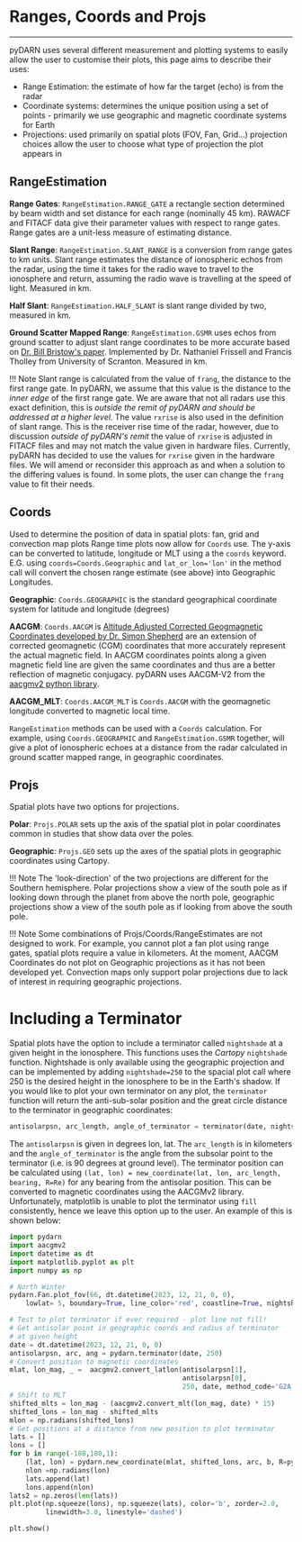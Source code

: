 <!--Copyright (C) SuperDARN Canada, University of Saskatchewan 
Author(s): Marina Schmidt 
Modifications:

Disclaimer:
pyDARN is under the LGPL v3 license found in the root directory LICENSE.md 
Everyone is permitted to copy and distribute verbatim copies of this license 
document, but changing it is not allowed.

This version of the GNU Lesser General Public License incorporates the terms
and conditions of version 3 of the GNU General Public License, supplemented by
the additional permissions listed below.
-->

# Ranges, Coords and Projs
---

pyDARN uses several different measurement and plotting systems to easily allow the user to customise their plots, this page aims to describe their uses: 
- Range Estimation: the estimate of how far the target (echo) is from the radar
- Coordinate systems: determines the unique position using a set of points - primarily we use geographic and magnetic coordinate systems for Earth
- Projections: used primarily on spatial plots (FOV, Fan, Grid...) projection choices allow the user to choose what type of projection the plot appears in

## RangeEstimation

**Range Gates**: `RangeEstimation.RANGE_GATE` a rectangle section determined by beam width and set distance for each range (nominally 45 km). RAWACF and FITACF data give their parameter values with respect to range gates. Range gates are a unit-less measure of estimating distance.

**Slant Range**: `RangeEstimation.SLANT_RANGE` is a conversion from range gates to km units.  Slant range estimates the distance of ionospheric echos from the radar, using the time it takes for the radio wave to travel to the ionosphere and return, assuming the radio wave is travelling at the speed of light. Measured in km.

**Half Slant**: `RangeEstimation.HALF_SLANT` is slant range divided by two, measured in km.

**Ground Scatter Mapped Range**: `RangeEstimation.GSMR` uses echos from ground scatter to adjust slant range coordinates to be more accurate based on [Dr. Bill Bristow's paper](https://agupubs.onlinelibrary.wiley.com/doi/abs/10.1029/93JA01470). Implemented by Dr. Nathaniel Frissell and Francis Tholley from University of Scranton. Measured in km.

!!! Note
    Slant range is calculated from the value of `frang`, the distance to the first range gate. In pyDARN, we assume 
    that this value is the distance to the *inner edge* of the first range gate. We are aware that not all radars use this 
    exact definition, this is *outside the remit of pyDARN and should be addressed at a higher level*.
    The value `rxrise` is also used in the definition of slant range. This is the receiver rise time of the radar, however, 
    due to discussion *outside of pyDARN's remit* the value of `rxrise` is adjusted in FITACF files and may not match 
    the value given in hardware files. Currently, pyDARN has decided to use the values for `rxrise` given in the 
    hardware files. We will amend or reconsider this approach as and when a solution to the differing values is found.
    In some plots, the user can change the `frang` value to fit their needs.

## Coords

Used to determine the position of data in spatial plots: fan, grid and convection map plots
Range time plots now allow for `Coords` use. The y-axis can be converted to latitude, longitude or MLT using a the `coords` keyword.
E.G. using `coords=Coords.Geographic` and `lat_or_lon='lon'` in the method call will convert the chosen range estimate (see above) into Geographic Longitudes.

**Geographic**: `Coords.GEOGRAPHIC` is the standard geographical coordinate system for latitude and longitude (degrees)

**AACGM**: `Coords.AACGM` is [Altitude Adjusted Corrected Geogmagnetic Coordinates developed by Dr. Simon Shepherd](http://superdarn.thayer.dartmouth.edu/aacgm.html) are an extension of corrected geomagnetic (CGM) coordinates that more accurately represent the actual magnetic field. In AACGM coordinates points along a given magnetic field line are given the same coordinates and thus are a better reflection of magnetic conjugacy. pyDARN uses AACGM-V2 from the [aacgmv2 python library](https://pypi.org/project/aacgmv2/).

**AACGM_MLT**: `Coords.AACGM_MLT` is `Coords.AACGM` with the geomagnetic longitude converted to magnetic local time.

`RangeEstimation` methods can be used with a `Coords` calculation. For example, using `Coords.GEOGRAPHIC` and `RangeEstimation.GSMR` together, will give a plot of ionospheric echoes at a distance from the radar calculated in ground scatter mapped range, in geographic coordinates. 

## Projs

Spatial plots have two options for projections. 

**Polar**: `Projs.POLAR` sets up the axis of the spatial plot in polar coordinates common in studies that show data over the poles.

**Geographic**: `Projs.GEO` sets up the axes of the spatial plots in geographic coordinates using Cartopy.

!!! Note
    The 'look-direction' of the two projections are different for the Southern hemisphere. 
    Polar projections show a view of the south pole as if looking down through the planet from above the north pole, 
    geographic projections show a view of the south pole as if looking from above the south pole.

!!! Note
    Some combinations of Projs/Coords/RangeEstimates are not designed to work. 
    For example, you cannot plot a fan plot using range gates, spatial plots require a value in kilometers. 
    At the moment, AACGM Coordinates do not plot on Geographic projections as it has not been developed yet. 
    Convection maps only support polar projections due to lack of interest in requiring geographic projections.

# Including a Terminator

Spatial plots have the option to include a terminator called `nightshade` at a given height in the ionosphere. This functions uses the *Cartopy* `nightshade` function.
Nightshade is only available using the geographic projection and can be implemented by adding `nightshade=250` to the spacial plot call where 250 is the desired height in the
ionosphere to be in the Earth's shadow. If you would like to plot your own terminator on any plot, the `terminator` function will return the anti-sub-solar position and the 
great circle distance to the terminator in geographic coordinates:
```python
antisolarpsn, arc_length, angle_of_terminator = terminator(date, nightshade)
```
The `antisolarpsn` is given in degrees lon, lat. The `arc_length` is in kilometers and the `angle_of_terminator` is the angle from the subsolar point to the terminator (i.e. is 90 degrees at ground level).
The terminator position can be calculated using `(lat, lon) = new_coordinate(lat, lon, arc_length, bearing, R=Re)` for any bearing from the antisolar position. This can be converted to magnetic coordinates using the
AACGMv2 library. Unfortunately, matplotlib is unable to plot the terminator using `fill` consistently, hence we leave this option up to the user.
An example of this is shown below:
```python
import pydarn
import aacgmv2
import datetime as dt
import matplotlib.pyplot as plt
import numpy as np

# North Winter
pydarn.Fan.plot_fov(66, dt.datetime(2023, 12, 21, 0, 0),
    lowlat= 5, boundary=True, line_color='red', coastline=True, nightshade=250)

# Test to plot terminator if ever required - plot line not fill!
# Get antisolar point in geographic coords and radius of terminator
# at given height
date = dt.datetime(2023, 12, 21, 0, 0)
antisolarpsn, arc, ang = pydarn.terminator(date, 250)
# Convert position to magnetic coordinates
mlat, lon_mag, _ =  aacgmv2.convert_latlon(antisolarpsn[1],
                                           antisolarpsn[0],
                                           250, date, method_code='G2A')
# Shift to MLT
shifted_mlts = lon_mag - (aacgmv2.convert_mlt(lon_mag, date) * 15)
shifted_lons = lon_mag - shifted_mlts
mlon = np.radians(shifted_lons)
# Get positions at a distance from new position to plot terminator
lats = []
lons = []
for b in range(-180,180,1):
    (lat, lon) = pydarn.new_coordinate(mlat, shifted_lons, arc, b, R=pydarn.Re)
    nlon =np.radians(lon)
    lats.append(lat)
    lons.append(nlon)
lats2 = np.zeros(len(lats))
plt.plot(np.squeeze(lons), np.squeeze(lats), color='b', zorder=2.0,
         linewidth=3.0, linestyle='dashed')

plt.show()
```